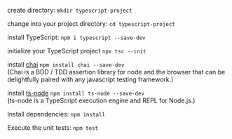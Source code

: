 create directory: `mkdir typescript-project`

change into your project directory: `cd typescript-project`

install TypeScript: `npm i typescript --save-dev`

initialize your TypeScript project `npx tsc --init`

install [chai](https://www.npmjs.com/package/chai) `npm install chai --save-dev`
<br />(Chai is a BDD / TDD assertion library for node and the browser that can be delightfully paired with any javascript testing framework.)

install [ts-node](https://www.npmjs.com/package/ts-node#overview) `npm install ts-node --save-dev`<br />
(ts-node is a TypeScript execution engine and REPL for Node.js.)

Install dependencies: `npm install`

Execute the unit tests: `npm test`